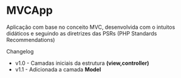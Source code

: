 # MVCApp
Aplicação com base no conceito MVC, desenvolvida com o intuitos didáticos e seguindo as diretrizes das PSRs (PHP Standards Recommendations)

Changelog
* v1.0 - Camadas iniciais da estrutura <b>(view,controller)</b>
* v1.1 - Adicionada a camada <b>Model</b>
